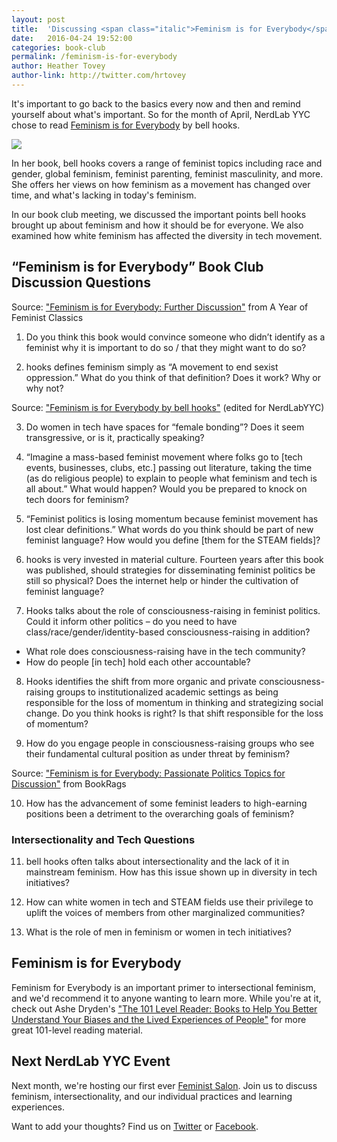 ```yaml
---
layout: post
title:  'Discussing <span class="italic">Feminism is for Everybody</span> by bell hooks'
date:   2016-04-24 19:52:00
categories: book-club
permalink: /feminism-is-for-everybody
author: Heather Tovey
author-link: http://twitter.com/hrtovey
---
```

It's important to go back to the basics every now and then and remind yourself about what's important. So for the month of April, NerdLab YYC chose to read <span class="italic">[Feminism is for Everybody](https://www.goodreads.com/book/show/168484.Feminism_is_for_Everybody)</span> by bell hooks.

<div class="post-image image-caption">
	<img class="align-center" src="{{site.baseurl}}/img/posts/20160424/feminism-is-for-everybody.jpg">
</div>

In her book, bell hooks covers a range of feminist topics including race and gender, global feminism, feminist parenting, feminist masculinity, and more. She offers her views on how feminism as a movement has changed over time, and what's lacking in today's feminism.

In our book club meeting, we discussed the important points bell hooks brought up about feminism and how it should be for everyone. We also examined how white feminism has affected the diversity in tech movement.

## “Feminism is for Everybody” Book Club Discussion Questions

Source: ["Feminism is for Everybody: Further Discussion"](https://feministclassics.wordpress.com/2012/02/08/feminism-is-for-everybody-further-discussion/) from A Year of Feminist Classics 

1. Do you think this book would convince someone who didn’t identify as a feminist why it is important to do so / that they might want to do so?

2. hooks defines feminism simply as “A movement to end sexist oppression.” What do you think of that definition? Does it work? Why or why not?

Source: ["Feminism is for Everybody by bell hooks"](https://wccwreadinggroup.wordpress.com/discussion-archive/) (edited for NerdLabYYC)

3. Do women in tech have spaces for “female bonding”? Does it seem transgressive, or is it, practically speaking?

4. “Imagine a mass-based feminist movement where folks go to [tech events, businesses, clubs, etc.] passing out literature, taking the time (as do religious people) to explain to people what feminism and tech is all about.” What would happen? Would you be prepared to knock on tech doors for feminism?

5. “Feminist politics is losing momentum because feminist movement has lost clear definitions.” What words do you think should be part of new feminist language? How would you define [them for the STEAM fields]?

6. hooks is very invested in material culture. Fourteen years after this book was published, should strategies for disseminating feminist politics be still so physical? Does the internet help or hinder the cultivation of feminist language?

7. Hooks talks about the role of consciousness-raising in feminist politics. Could it inform other politics – do you need to have class/race/gender/identity-based consciousness-raising in addition?
  * What role does consciousness-raising have in the tech community?
  * How do people [in tech] hold each other accountable?

8. Hooks identifies the shift from more organic and private consciousness-raising groups to institutionalized academic settings as being responsible for the loss of momentum in thinking and strategizing social change. Do you think hooks is right? Is that shift responsible for the loss of momentum? 

9. How do you engage people in consciousness-raising groups who see their fundamental cultural position as under threat by feminism?

Source: ["Feminism is for Everybody: Passionate Politics Topics for Discussion"](http://www.bookrags.com/studyguide-feminism-is-for-everybody/topicsfordiscussion.html#gsc.tab=0) from BookRags

10. How has the advancement of some feminist leaders to high-earning positions been a detriment to the overarching goals of feminism?

### Intersectionality and Tech Questions
11. bell hooks often talks about intersectionality and the lack of it in mainstream feminism. How has this issue shown up in diversity in tech initiatives?

12. How can white women in tech and STEAM fields use their privilege to uplift the voices of members from other marginalized communities?

13. What is the role of men in feminism or women in tech initiatives?

## Feminism is for Everybody
Feminism for Everybody is an important primer to intersectional feminism, and we'd recommend it to anyone wanting to learn more. While you're at it, check out Ashe Dryden's ["The 101 Level Reader: Books to Help You Better Understand Your Biases and the Lived Experiences of People"](http://www.ashedryden.com/blog/the-101level-reader-books-to-help-you-better-understand-your-biases-and-the-lived-experiences) for more great 101-level reading material.

## Next NerdLab YYC Event
Next month, we're hosting our first ever [Feminist Salon](http://www.meetup.com/NerdLab-YYC/events/230217743/). Join us to discuss feminism, intersectionality, and our individual practices and learning experiences.

Want to add your thoughts? Find us on <a href="https://twitter.com/nerdlabyyc">Twitter</a> or <a href="https://www.facebook.com/NerdLabYYC">Facebook</a>.

